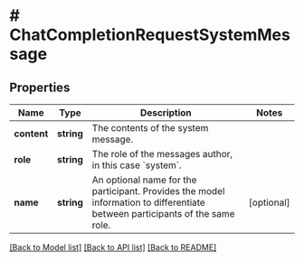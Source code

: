 # # ChatCompletionRequestSystemMessage

## Properties

Name | Type | Description | Notes
------------ | ------------- | ------------- | -------------
**content** | **string** | The contents of the system message. |
**role** | **string** | The role of the messages author, in this case &#x60;system&#x60;. |
**name** | **string** | An optional name for the participant. Provides the model information to differentiate between participants of the same role. | [optional]

[[Back to Model list]](../../README.md#models) [[Back to API list]](../../README.md#endpoints) [[Back to README]](../../README.md)
